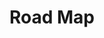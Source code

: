 # Road Map

<iframe
  :src="$withBase('/hash-table.html')"
  width="100%"
  height="800"
  frameborder="0"
  scrolling="No"
  leftmargin="0"
  topmargin="0"
/>

# 字符串哈希

# 核心思想

将字符串 转化成 数字求 哈希

1. 把字符串 看成 P 进制的数
2. 将 P 进制的数 转化为 十进制
   注意：

3. 不能把某一个字母映射成 0

   比如把

4. 避免哈希冲突：经验值，$P=131或13331$，$Q=2^{64}$ ，可以视作不会出现冲突

## 举例

子串 abcd

我们把 $a = 1, b= 2, c=3, d=4$，则字符串哈希值为 $1*p^4 + 2*p^3 + 3*p^2 + 4*p^1$

